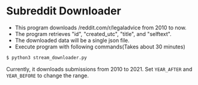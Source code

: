 # Subreddit Downloader
* This program downloads /reddit.com/r/legaladvice from 2010 to now.
* The program retrieves "id", "created_utc", "title", and "selftext".
* The downloaded data will be a single json file.
* Execute program with following commands(Takes about 30 minutes)

```bash
$ python3 stream_downloader.py
```
Currently, it downloads submissions from 2010 to 2021.
Set `YEAR_AFTER` and `YEAR_BEFORE` to change the range.
